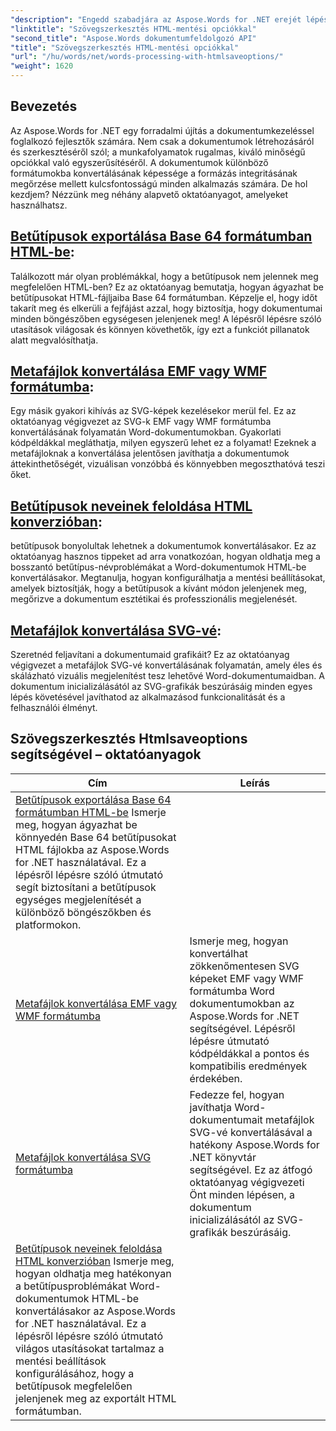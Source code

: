 ```yaml
---
"description": "Engedd szabadjára az Aspose.Words for .NET erejét lépésről lépésre bemutatott oktatóanyagainkkal, amelyek a HTML és a metafájl-konvertálást is bemutatják a dokumentumfeldolgozás hatékonyságának növelése érdekében."
"linktitle": "Szövegszerkesztés HTML-mentési opciókkal"
"second_title": "Aspose.Words dokumentumfeldolgozó API"
"title": "Szövegszerkesztés HTML-mentési opciókkal"
"url": "/hu/words/net/words-processing-with-htmlsaveoptions/"
"weight": 1620
---
```


## Bevezetés

Az Aspose.Words for .NET egy forradalmi újítás a dokumentumkezeléssel foglalkozó fejlesztők számára. Nem csak a dokumentumok létrehozásáról és szerkesztéséről szól; a munkafolyamatok rugalmas, kiváló minőségű opciókkal való egyszerűsítéséről. A dokumentumok különböző formátumokba konvertálásának képessége a formázás integritásának megőrzése mellett kulcsfontosságú minden alkalmazás számára. De hol kezdjem? Nézzünk meg néhány alapvető oktatóanyagot, amelyeket használhatsz.


## [Betűtípusok exportálása Base 64 formátumban HTML-be](./export-fonts-as-base-64-to-html/):
Találkozott már olyan problémákkal, hogy a betűtípusok nem jelennek meg megfelelően HTML-ben? Ez az oktatóanyag bemutatja, hogyan ágyazhat be betűtípusokat HTML-fájljaiba Base 64 formátumban. Képzelje el, hogy időt takarít meg és elkerüli a fejfájást azzal, hogy biztosítja, hogy dokumentumai minden böngészőben egységesen jelenjenek meg! A lépésről lépésre szóló utasítások világosak és könnyen követhetők, így ezt a funkciót pillanatok alatt megvalósíthatja. 

## [Metafájlok konvertálása EMF vagy WMF formátumba](./converting-metafiles-to-emf-or-wmf/):
Egy másik gyakori kihívás az SVG-képek kezelésekor merül fel. Ez az oktatóanyag végigvezet az SVG-k EMF vagy WMF formátumba konvertálásának folyamatán Word-dokumentumokban. Gyakorlati kódpéldákkal megláthatja, milyen egyszerű lehet ez a folyamat! Ezeknek a metafájloknak a konvertálása jelentősen javíthatja a dokumentumok áttekinthetőségét, vizuálisan vonzóbbá és könnyebben megoszthatóvá teszi őket.

## [Betűtípusok neveinek feloldása HTML konverzióban](./resolve-font-names-in-html-conversion/):
betűtípusok bonyolultak lehetnek a dokumentumok konvertálásakor. Ez az oktatóanyag hasznos tippeket ad arra vonatkozóan, hogyan oldhatja meg a bosszantó betűtípus-névproblémákat a Word-dokumentumok HTML-be konvertálásakor. Megtanulja, hogyan konfigurálhatja a mentési beállításokat, amelyek biztosítják, hogy a betűtípusok a kívánt módon jelenjenek meg, megőrizve a dokumentum esztétikai és professzionális megjelenését.

## [Metafájlok konvertálása SVG-vé](./converting-metafiles-to-svg/):
Szeretnéd feljavítani a dokumentumaid grafikáit? Ez az oktatóanyag végigvezet a metafájlok SVG-vé konvertálásának folyamatán, amely éles és skálázható vizuális megjelenítést tesz lehetővé Word-dokumentumaidban. A dokumentum inicializálásától az SVG-grafikák beszúrásáig minden egyes lépés követésével javíthatod az alkalmazásod funkcionalitását és a felhasználói élményt.

 ## Szövegszerkesztés Htmlsaveoptions segítségével – oktatóanyagok
| Cím | Leírás |
| --- | --- |
| [Betűtípusok exportálása Base 64 formátumban HTML-be](./export-fonts-as-base-64-to-html/) Ismerje meg, hogyan ágyazhat be könnyedén Base 64 betűtípusokat HTML fájlokba az Aspose.Words for .NET használatával. Ez a lépésről lépésre szóló útmutató segít biztosítani a betűtípusok egységes megjelenítését a különböző böngészőkben és platformokon. |
| [Metafájlok konvertálása EMF vagy WMF formátumba](./converting-metafiles-to-emf-or-wmf/) | Ismerje meg, hogyan konvertálhat zökkenőmentesen SVG képeket EMF vagy WMF formátumba Word dokumentumokban az Aspose.Words for .NET segítségével. Lépésről lépésre útmutató kódpéldákkal a pontos és kompatibilis eredmények érdekében. |
| [Metafájlok konvertálása SVG formátumba](./converting-metafiles-to-svg/) | Fedezze fel, hogyan javíthatja Word-dokumentumait metafájlok SVG-vé konvertálásával a hatékony Aspose.Words for .NET könyvtár segítségével. Ez az átfogó oktatóanyag végigvezeti Önt minden lépésen, a dokumentum inicializálásától az SVG-grafikák beszúrásáig. |
| [Betűtípusok neveinek feloldása HTML konverzióban](./resolve-font-names-in-html-conversion/) Ismerje meg, hogyan oldhatja meg hatékonyan a betűtípusproblémákat Word-dokumentumok HTML-be konvertálásakor az Aspose.Words for .NET használatával. Ez a lépésről lépésre szóló útmutató világos utasításokat tartalmaz a mentési beállítások konfigurálásához, hogy a betűtípusok megfelelően jelenjenek meg az exportált HTML formátumban. |